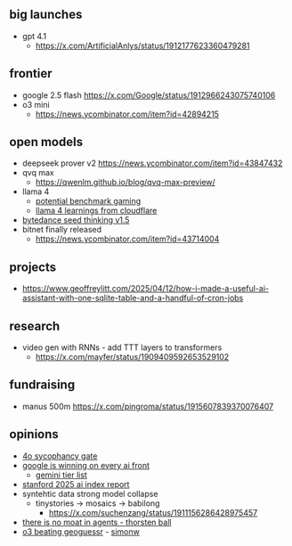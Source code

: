 

## big launches

- gpt 4.1 
	- https://x.com/ArtificialAnlys/status/1912177623360479281


## frontier

- google 2.5 flash https://x.com/Google/status/1912966243075740106
- o3 mini
	- https://news.ycombinator.com/item?id=42894215

## open models

- deepseek prover v2 https://news.ycombinator.com/item?id=43847432
- qvq max
	- https://qwenlm.github.io/blog/qvq-max-preview/
- llama 4
	- [potential benchmark gaming](https://old.reddit.com/r/LocalLLaMA/comments/1jt8yug/serious_issues_in_llama_4_training_i_have/)
	- [llama 4 learnings from cloudflare](https://x.com/_mchenco/status/1908873033852338580)
- [bytedance seed thinking v1.5](https://github.com/ByteDance-Seed/Seed-Thinking-v1.5)
- bitnet finally released
	- https://news.ycombinator.com/item?id=43714004

## projects

- https://www.geoffreylitt.com/2025/04/12/how-i-made-a-useful-ai-assistant-with-one-sqlite-table-and-a-handful-of-cron-jobs

## research

- video gen with RNNs - add TTT layers to transformers
	- https://x.com/mayfer/status/1909409592653529102


## fundraising

- manus 500m https://x.com/pingroma/status/1915607839370076407


## opinions
- [4o sycophancy gate](https://news.ycombinator.com/item?id=43840842)
- [google is winning on every ai front](https://news.ycombinator.com/item?id=43661235)
	- [gemini tier list](https://x.com/suchenzang/status/1911251230317490416)
- [stanford 2025 ai index report](https://hai.stanford.edu/ai-index/2025-ai-index-report)
- syntehtic data strong model collapse
	- tinystories -> mosaics -> babilong 
		- https://x.com/suchenzang/status/1911156286428975457
- [there is no moat in agents - thorsten ball](https://x.com/thorstenball/status/1912178069336396186)
- [o3 beating geoguessr](https://sampatt.com/blog/2025-04-28-can-o3-beat-a-geoguessr-master) - [simonw](https://news.ycombinator.com/item?id=43803243)